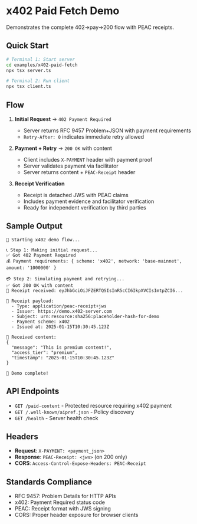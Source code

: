 # x402 Paid Fetch Demo

Demonstrates the complete 402→pay→200 flow with PEAC receipts.

## Quick Start

```bash
# Terminal 1: Start server
cd examples/x402-paid-fetch
npx tsx server.ts

# Terminal 2: Run client
npx tsx client.ts
```

## Flow

1. **Initial Request** → `402 Payment Required`
   - Server returns RFC 9457 Problem+JSON with payment requirements
   - `Retry-After: 0` indicates immediate retry allowed

2. **Payment + Retry** → `200 OK` with content
   - Client includes `X-PAYMENT` header with payment proof
   - Server validates payment via facilitator
   - Server returns content + `PEAC-Receipt` header

3. **Receipt Verification**
   - Receipt is detached JWS with PEAC claims
   - Includes payment evidence and facilitator verification
   - Ready for independent verification by third parties

## Sample Output

```
🚀 Starting x402 demo flow...

📞 Step 1: Making initial request...
✅ Got 402 Payment Required
💰 Payment requirements: { scheme: 'x402', network: 'base-mainnet', amount: '1000000' }

💳 Step 2: Simulating payment and retrying...
✅ Got 200 OK with content
🧾 Receipt received: eyJhbGciOiJFZERTQSIsInR5cCI6IkpXVCIsImtpZCI6...

📄 Receipt payload:
  - Type: application/peac-receipt+jws
  - Issuer: https://demo.x402-server.com
  - Subject: urn:resource:sha256:placeholder-hash-for-demo
  - Payment scheme: x402
  - Issued at: 2025-01-15T10:30:45.123Z

📝 Received content:
{
  "message": "This is premium content!",
  "access_tier": "premium",
  "timestamp": "2025-01-15T10:30:45.123Z"
}

🎉 Demo complete!
```

## API Endpoints

- `GET /paid-content` - Protected resource requiring x402 payment
- `GET /.well-known/aipref.json` - Policy discovery
- `GET /health` - Server health check

## Headers

- **Request**: `X-PAYMENT: <payment_json>`
- **Response**: `PEAC-Receipt: <jws>` (on 200 only)
- **CORS**: `Access-Control-Expose-Headers: PEAC-Receipt`

## Standards Compliance

- RFC 9457: Problem Details for HTTP APIs
- x402: Payment Required status code
- PEAC: Receipt format with JWS signing
- CORS: Proper header exposure for browser clients
